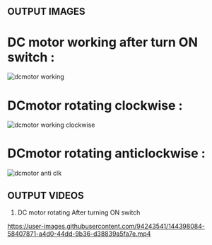 ## OUTPUT IMAGES


# DC motor working after turn ON switch :
![dcmotor working](https://user-images.githubusercontent.com/94243541/144359828-ce13239a-8e28-4445-b247-8a13f33c815d.png)

# DCmotor rotating clockwise :
![dcmotor working clockwise](https://user-images.githubusercontent.com/94243541/144359864-b2bbd3d6-c33a-4f47-9849-21492ae120b4.png)

# DCmotor rotating anticlockwise :
![dcmotor anti clk](https://user-images.githubusercontent.com/94243541/144359909-8372bd5c-296f-44d3-9f60-ae0bae1d30fe.png)


## OUTPUT VIDEOS

1) DC motor rotating After turning ON switch

https://user-images.githubusercontent.com/94243541/144398084-58407871-a4d0-44dd-9b36-d38839a5fa7e.mp4

